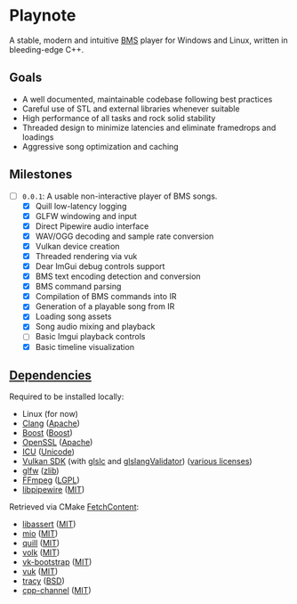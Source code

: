 # Playnote

A stable, modern and intuitive [BMS](https://en.wikipedia.org/wiki/Be-Music_Source) player for Windows and Linux, written
in bleeding-edge C++.

## Goals

- A well documented, maintainable codebase following best practices
- Careful use of STL and external libraries whenever suitable
- High performance of all tasks and rock solid stability
- Threaded design to minimize latencies and eliminate framedrops and loadings
- Aggressive song optimization and caching

## Milestones

- [ ] `0.0.1`: A usable non-interactive player of BMS songs.
  - [x] Quill low-latency logging
  - [x] GLFW windowing and input
  - [x] Direct Pipewire audio interface
  - [x] WAV/OGG decoding and sample rate conversion
  - [x] Vulkan device creation
  - [x] Threaded rendering via vuk
  - [x] Dear ImGui debug controls support
  - [x] BMS text encoding detection and conversion
  - [x] BMS command parsing
  - [x] Compilation of BMS commands into IR
  - [x] Generation of a playable song from IR
  - [x] Loading song assets
  - [x] Song audio mixing and playback
  - [ ] Basic Imgui playback controls
  - [x] Basic timeline visualization

## [Dependencies](./cmake/Dependencies.cmake)

Required to be installed locally:

- Linux (for now)
- [Clang](https://clang.llvm.org/) ([Apache](https://github.com/llvm/llvm-project/blob/main/LICENSE.TXT))
- [Boost](https://www.boost.org/) ([Boost](https://www.boost.org/doc/user-guide/bsl.html))
- [OpenSSL](https://openssl-library.org/) ([Apache](https://github.com/openssl/openssl?tab=Apache-2.0-1-ov-file#readme))
- [ICU](https://icu.unicode.org/) ([Unicode](https://github.com/unicode-org/icu/blob/main/LICENSE))
- [Vulkan SDK](https://www.lunarg.com/vulkan-sdk/) (with [glslc](https://github.com/google/shaderc) and [glslangValidator](https://github.com/KhronosGroup/glslang)) ([various licenses](https://vulkan.lunarg.com/software/license/vulkan-1.4.313.0-linux-license-summary.txt))
- [glfw](https://www.glfw.org/) ([zlib](https://www.glfw.org/license.html))
- [FFmpeg](https://ffmpeg.org/) ([LGPL](https://git.ffmpeg.org/gitweb/ffmpeg.git/blob/HEAD:/LICENSE.md))
- [libpipewire](https://pipewire.org/) ([MIT](https://gitlab.freedesktop.org/pipewire/pipewire/-/blob/master/COPYING))

Retrieved via CMake [FetchContent](https://cmake.org/cmake/help/latest/module/FetchContent.html):

- [libassert](https://github.com/jeremy-rifkin/libassert) ([MIT](https://github.com/jeremy-rifkin/libassert?tab=MIT-1-ov-file#readme))
- [mio](https://github.com/vimpunk/mio) ([MIT](https://github.com/vimpunk/mio?tab=MIT-1-ov-file#readme))
- [quill](https://github.com/odygrd/quill) ([MIT](https://github.com/odygrd/quill?tab=MIT-1-ov-file#readme))
- [volk](https://github.com/zeux/volk) ([MIT](https://github.com/zeux/volk?tab=MIT-1-ov-file#readme))
- [vk-bootstrap](https://github.com/charles-lunarg/vk-bootstrap) ([MIT](https://github.com/charles-lunarg/vk-bootstrap?tab=MIT-1-ov-file#readme))
- [vuk](https://github.com/martty/vuk) ([MIT](https://github.com/martty/vuk?tab=MIT-1-ov-file#readme))
- [tracy](https://github.com/wolfpld/tracy) ([BSD](https://github.com/wolfpld/tracy?tab=License-1-ov-file#readme))
- [cpp-channel](https://blog.andreiavram.ro/cpp-channel-thread-safe-container-share-data-threads/) ([MIT](https://github.com/andreiavrammsd/cpp-channel?tab=MIT-1-ov-file))
